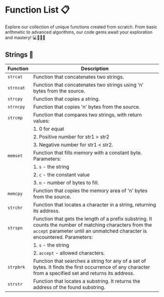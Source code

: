 # Function List 📋
Explore our collection of unique functions created from scratch. From basic arithmetic to advanced algorithms, our code gems await your exploration and mastery! 💻🚀🧙‍♂️

## Strings 🧵

| Function  | Description  |
|---|---|
| `strcat`  | Function that concatenates two strings.  |
| `strncat` | Function that concatenates two strings using 'n' bytes from the source.  |
| `strcpy`  | Function that copies a string.  |
| `strncpy` | Function that copies 'n' bytes from the source.  |
| `strcmp`  | Function that compares two strings, with return values:  |
|  | 1. 0 for equal  |
|  | 2. Positive number for str1 > str2  |
|  | 3. Negative number for str1 < str2.  |
| `memset`  | Function that fills memory with a constant byte. Parameters:  |
|  | 1. `s` - the string  |
|  | 2. `c` - the constant value  |
|  | 3. `n` - number of bytes to fill.  |
| `memcpy`  | Function that copies the memory area of 'n' bytes from the source.  |
| `strchr`  | Function that locates a character in a string, returning its address.  |
| `strspn`  | Function that gets the length of a prefix substring. It counts the number of matching characters from the `accept` parameter until an unmatched character is encountered. Parameters:  |
|  | 1. `s` - the string  |
|  | 2. `accept` - allowed characters.  |
| `strpbrk`  | Function that searches a string for any of a set of bytes. It finds the first occurrence of any character from a specified set and returns its address.  |
| `strstr`  | Function that locates a substring. It returns the address of the found substring.  |
